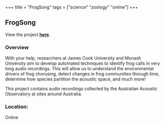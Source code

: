 +++
title = "FrogSong"
tags = ["science" "zoology" "online"]
+++

## FrogSong

View the project [**here**](https://www.zooniverse.org/projects/sladeaa/frogsong).

### Overview

With your help, researchers at James Cook University and Monash University aim to develop automated techniques to identify frog calls in very long audio recordings. This will allow us to understand the environmental drivers of frog chorusing, detect changes in frog communities through time, determine how species partition the acoustic space, and much more!

This project contains audio recordings collected by the Australian Acoustic Observatory at sites around Australia.

### Location:
Online
